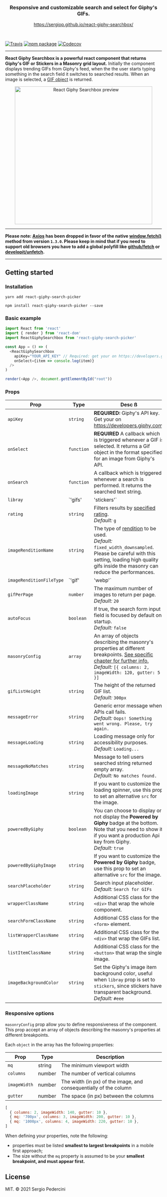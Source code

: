 <h3 align="center">
  Responsive and customizable search and select for Giphy's GIFs.
</h3>

<p align="center">
  <a href="https://sergiop.github.io/react-giphy-searchbox/">https://sergiop.github.io/react-giphy-searchbox/</a>
</p>
<br>

[![Travis][build-badge]][build]
[![npm package][npm-badge]][npm]
[![Codecov][codecov-badge]][Codecov]


---

 **React Giphy Searchbox is a powerful react component that returns Giphy's GIF or Stickers in a Masonry grid layout.** Initially the component displays trending GIFs from Giphy's feed, when the the user starts typing something in the search field it switches to searched results. When an image is selected, a [GIF object](https://developers.giphy.com/docs/api/schema/#gif-object) is returned.

<p align="center">
<img width="442" alt="React Giphy Searchbox preview" src="https://user-images.githubusercontent.com/2235134/80811888-2bee1f00-8bc7-11ea-83b2-cde8060ab7ad.png">
</p>


---

**Please note: [Axios](https://github.com/axios/axios) has been dropped in favor of the native [window.fetch()](https://developer.mozilla.org/en-US/docs/Web/API/Fetch_API) method from version `1.3.0`. Please keep in mind that if you need to support old browsers you have to add a global polyfill like [github/fetch](https://github.com/github/fetch) or [developit/unfetch](https://github.com/developit/unfetch).**

---

## Getting started

### Installation

```
yarn add react-giphy-search-picker
```

```
npm install react-giphy-search-picker --save
```

### Basic example

```javascript
import React from 'react'
import { render } from 'react-dom'
import ReactGiphySearchbox from 'react-giphy-search-picker'

const App = () => (
  <ReactGiphySearchbox
    apiKey="YOUR_API_KEY" // Required: get your on https://developers.giphy.com
    onSelect={item => console.log(item)}
  />
)

render(<App />, document.getElementById("root"))
```

### Props

| Prop                     | Type                  | Desc                                                                                                                                               ß                                                                                                                       |
| ------------------------ | --------------------- | -------------------------------------------------------------------------------------------------------------------------------------------------------------------------------------------------------------------------------------------------------------------------- |
| `apiKey`                 | `string`              | **REQUIRED:** Giphy's API key. Get your on https://developers.giphy.com.                                                                                                                                                                                                   |
| `onSelect`               | `function`            | **REQUIRED** A callback which is triggered whenever a GIF is selected. It returns a Gif object in the format specified for an image from Giphy's API.                                                                                                                      |
| `onSearch`               | `function`            | A callback which is triggered whenever a search is performed. It returns the searched text string.                                                                                                                                                                         |
| `libray`                 | `'gifs' | 'stickers'` | Giphy's library: choose between `gifs` or `stickers`. <br />*Default:* `gifs`                                                                                                                                                                                              |
| `rating`                 | `string`              | Filters results by [specified rating](https://developers.giphy.com/docs/optional-settings/#rating). <br />*Default:* `g`                                                                                                                                                   |
| `imageRenditionName`     | `string`              | The type of [rendition](https://developers.giphy.com/docs/optional-settings/#rendition-guide) to be used. <br />*Default:* `fixed_width_downsampled`. <br />Please be careful with this setting, loading high quality gifs inside the masonry can reduce the performances. |
| `imageRenditionFileType` | `'gif' | 'webp'`      | The image type to be returned. <br />*Default:* `gif`                                                                                                                                                                                                                      |
| `gifPerPage`             | `number`              | The maximum number of images to return per page. <br />*Default:* `20`                                                                                                                                                                                                     |
| `autoFocus`              | `boolean`             | If true, the search form input field is focused by default on startup. <br />*Default:* `false`                                                                                                                                                                            |
| `masonryConfig`          | `array`               | An array of objects describing the masonry's properties at different breakpoints. [See specific chapter for further info.](#responsive-options) <br />*Default:* `[{ columns: 2, imageWidth: 120, gutter: 5 }]`                                                            |
| `gifListHeight`          | `string`              | The height of the returned GIF list. <br />*Default:* `300px`                                                                                                                                                                                                              |
| `messageError`           | `string`              | Generic error message when APIs call fails. <br />*Default:* `Oops! Something went wrong. Please, try again.`                                                                                                                                                              |
| `messageLoading`         | `string`              | Loading message only for accessibility purposes. <br />*Default:* `Loading...`                                                                                                                                                                                             |
| `messageNoMatches`       | `string`              | Message to tell users searched string returned empty array. <br />*Default:* `No matches found.`                                                                                                                                                                           |
| `loadingImage`           | `string`              | If you want to customize the loading spinner, use this prop to set an alternative `src` for the image.                                                                                                                                                                     |
| `poweredByGiphy`         | `boolean`             | You can choose to display or not display the **Powered by Giphy** badge at the bottom. Note that you need to show it if you want a production Api key from Giphy. <br />*Default:* `true`                                                                                  |
| `poweredByGiphyImage`    | `string`              | If you want to customize the **Powered by Giphy** badge, use this prop to set an alternative `src` for the image.                                                                                                                                                          |
| `searchPlaceholder`      | `string`              | Search input placeholder. <br />*Default:* `Search for GIFs`                                                                                                                                                                                                               |
| `wrapperClassName`       | `string`              | Additional CSS class for the `<div>` that wrap the whole component.                                                                                                                                                                                                        |
| `searchFormClassName`    | `string`              | Additional CSS class for the `<form>` element.                                                                                                                                                                                                                             |
| `listWrapperClassName`   | `string`              | Additional CSS class for the `<div>` that wrap the GIFs list.                                                                                                                                                                                                              |
| `listItemClassName`      | `string`              | Additional CSS class for the `<button>` that wrap the single image.                                                                                                                                                                                                        |
| `imageBackgroundColor`   | `string`              | Set the Giphy's image item background color, useful when `libray` prop is set to `stickers`, since stickers have transparent background. <br />*Default:* `#eee`                                                                                                           |

### Responsive options
`masonryConfig` prop allow you to define responsiveness of the component. This prop accept an array of objects describing the masonry's properties at different breakpoints.

Each `object` in the array has the following properties:

| Prop         | Type   | Description                                                       |
| ------------ | ------ | ----------------------------------------------------------------- |
| `mq`         | string | The minimum viewport width                                        |
| `columns`    | number | The number of vertical columns                                    |
| `imageWidth` | number | The width (in px) of the image, and consequentially of the column |
| `gutter`     | number | The space (in px) between the columns                             |


```javascript
[
  { columns: 2, imageWidth: 140, gutter: 10 },
  { mq: '700px', columns: 3, imageWidth: 200, gutter: 10 },
  { mq: '1000px', columns: 4, imageWidth: 220, gutter: 10 },
]
```

When defining your properties, note the following:
- properties must be listed **smallest to largest breakpoints** in a mobile first approach;
- The size without the `mq` property is assumed to be your **smallest breakpoint, and must appear first.**

## License
MIT. © 2021 Sergio Pedercini

[build-badge]: https://img.shields.io/travis/sergiop/react-giphy-searchbox?style=flat-square
[build]: https://travis-ci.org/sergiop/react-giphy-searchbox

[npm-badge]: https://img.shields.io/npm/v/react-giphy-searchbox?style=flat-square
[npm]: https://www.npmjs.org/package/react-giphy-searchbox

[codecov-badge]: https://img.shields.io/codecov/c/github/sergiop/react-giphy-searchbox?style=flat-square&token=c22b785c904542cfa751e2ff255e1180
[Codecov]: https://codecov.io/gh/sergiop/react-giphy-searchbox
